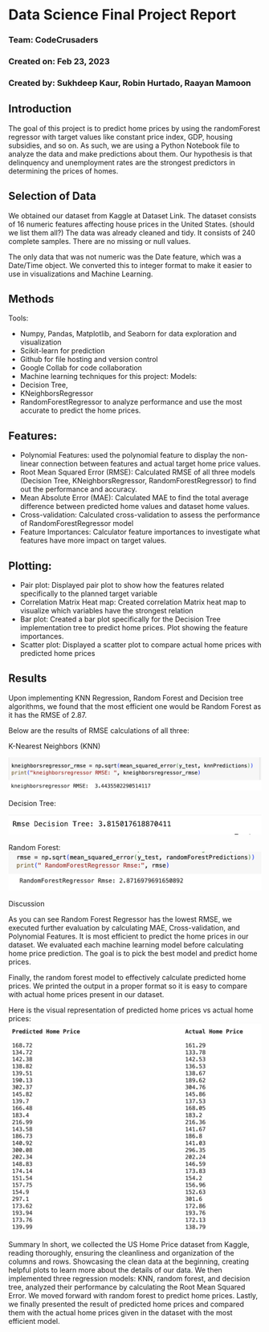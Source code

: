 # Data Science Final Project Report

### Team: CodeCrusaders
### Created on: Feb 23, 2023
### Created by: Sukhdeep Kaur, Robin Hurtado, Raayan Mamoon

## Introduction
The goal of this project is to predict home prices by using the randomForest regressor with target values like constant price index, GDP, housing subsidies, and so on. As such, we are using a Python Notebook file to analyze the data and make predictions about them. Our hypothesis is that delinquency and unemployment rates are the strongest predictors in determining the prices of homes.

## Selection of Data
We obtained our dataset from Kaggle at Dataset Link.
The dataset consists of 16 numeric features affecting house prices in the United States. (should we list them all?) The data was already cleaned and tidy. It consists of 240 complete samples. There are no missing or null values.  

The only data that was not numeric was the Date feature, which was a Date/Time object.  We converted this to integer format to make it easier to use in visualizations and Machine Learning.    

## Methods
Tools:
- Numpy, Pandas, Matplotlib, and Seaborn for data exploration and visualization
- Scikit-learn for prediction
- Github for file hosting and version control
- Google Collab for code collaboration
- Machine learning techniques for this project:
Models:
- Decision Tree,
- KNeighborsRegressor
- RandomForestRegressor
to analyze performance and use the most accurate to predict the home prices.
 
## Features: 
- Polynomial Features: used the polynomial feature to display the non-linear connection between features and actual target home price values.
- Root Mean Squared Error (RMSE): Calculated RMSE of all three models (Decision Tree, KNeighborsRegressor, RandomForestRegressor) to find out the performance and accuracy. 
- Mean Absolute Error (MAE): Calculated MAE to find the total average difference between predicted home values and dataset home values.
- Cross-validation: Calculated cross-validation to assess the performance of RandomForestRegressor model
- Feature Importances: Calculator feature importances to investigate what features have more impact on target values.
## Plotting: 
- Pair plot: Displayed pair plot to show how the features related specifically to the planned target variable
- Correlation Matrix Heat map: Created correlation Matrix heat map to visualize which variables have the strongest relation
- Bar plot: Created a bar plot specifically for the Decision Tree implementation tree to predict home prices. Plot showing the feature importances.
- Scatter plot: Displayed a scatter plot to compare actual home prices with predicted home prices

## Results
Upon implementing KNN Regression, Random Forest and Decision tree algorithms, we found that the most efficient one would be Random Forest as it has the RMSE of 2.87. 

Below are the results of RMSE calculations of all three:

K-Nearest Neighbors (KNN) 

![Knn_Report_Img](knn_report_img.png)




Decision Tree:

![Decision_Tree_RMSE_Img](dt_rmse_img.png)

Random Forest:
![Random_Forest_RMSE_Img](rf_rmse_img.png)

Discussion

As you can see Random Forest Regressor has the lowest RMSE, we executed further evaluation by calculating MAE, Cross-validation, and Polynomial Features. It is most efficient to predict the home prices in our dataset. We evaluated each machine learning model before calculating home price prediction. The goal is to pick the best model and predict home prices.

Finally, the random forest model to effectively calculate predicted home prices. We printed the output in a proper format so it is easy to compare with actual home prices present in our dataset. 

Here is the visual representation of predicted home prices vs actual home prices:
![Predicted_vs_Actual_Img](predict_vs_actual_img.png)

Summary
In short, we collected the US Home Price dataset from Kaggle, reading thoroughly, ensuring the cleanliness and organization of the columns and rows. Showcasing the clean data at the beginning, creating helpful plots to learn more about the details of our data. We then implemented three regression models: KNN, random forest, and decision tree, analyzed their performance by calculating the Root Mean Squared Error. We moved forward with random forest to predict home prices. Lastly, we finally presented the result of predicted home prices and compared them with the actual home prices given in the dataset with the most efficient model. 
